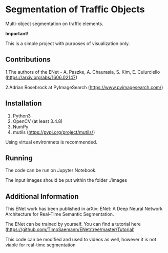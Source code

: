 # Segmentation of Traffic Objects

Multi-object segmentation on traffic elements.

**Important!**

This is a simple project with purposes of visualization only.

## Contributions

1.The authors of the ENet - A. Paszke, A. Chaurasia, S. Kim, E. Culurciello (https://arxiv.org/abs/1606.02147)

2.Adrian Rosebrock at PyImageSearch (https://www.pyimagesearch.com/)

## Installation

1. Python3
2. OpenCV (at least 3.4.8)
3. NumPy
4. mutils (https://pypi.org/project/mutils/)


Using virtual enviromnets is recommended.

## Running

The code can be run on Jupyter Notebook.

The input images should be put within the folder ./images

## Additional Information

This ENet work has been published in arXiv: ENet: A Deep Neural Network Architecture for Real-Time Semantic Segmentation.

The ENet can be trained by yourself. You can find a tutorial here (https://github.com/TimoSaemann/ENet/tree/master/Tutorial)

This code can be modified and used to videos as well, however it is not viable for real-time segmentation
